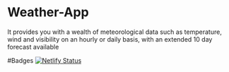 # Weather-App
It provides you with a wealth of meteorological data such as temperature, wind and visibility on an hourly or daily basis, with an extended 10 day forecast available

#Badges
[![Netlify Status](https://api.netlify.com/api/v1/badges/c5c1f8dc-8530-44fc-82e3-611e9ed8f78f/deploy-status)](https://app.netlify.com/sites/fourseasons-weatherapp/deploys)
